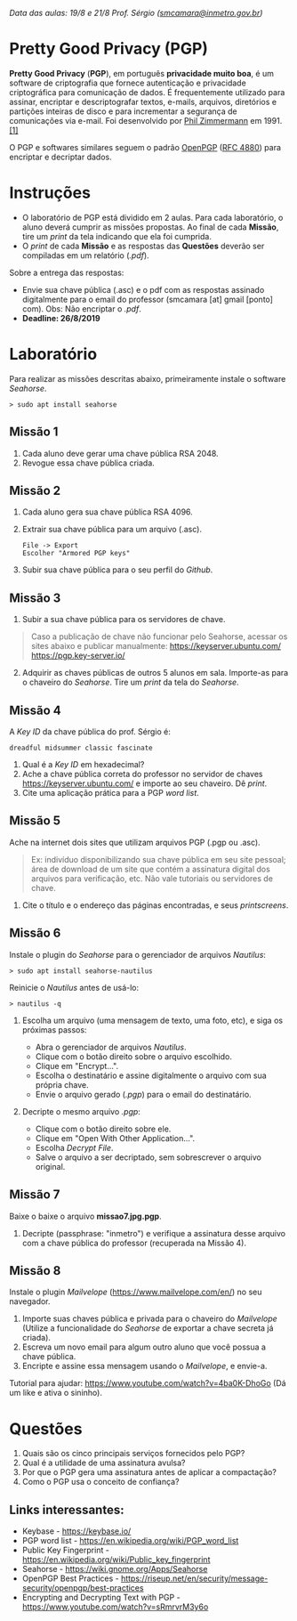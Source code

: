 *Data das aulas: 19/8 e 21/8*
*Prof. Sérgio (smcamara@inmetro.gov.br)*


# Pretty Good Privacy (PGP)
**Pretty Good Privacy** (**PGP**), em português **privacidade muito boa**, é um software de criptografia que fornece autenticação e privacidade criptográfica para comunicação de dados. É frequentemente utilizado para assinar, encriptar e descriptografar textos, e-mails, arquivos, diretórios e partições inteiras de disco e para incrementar a segurança de comunicações via e-mail. Foi desenvolvido por [Phil Zimmermann](https://pt.wikipedia.org/wiki/Phil_Zimmermann "Phil Zimmermann") em 1991.[[1]](https://pt.wikipedia.org/wiki/Pretty_Good_Privacy)

O PGP e softwares similares seguem o padrão [OpenPGP](https://pt.wikipedia.org/wiki/OpenPGP "OpenPGP") ([RFC 4880](https://tools.ietf.org/html/rfc4880)) para encriptar e decriptar dados.

# Instruções

- O laboratório de PGP está dividido em 2 aulas. Para cada laboratório, o aluno deverá cumprir as missões propostas. Ao final de cada **Missão**, tire um *print* da tela indicando que ela foi cumprida.
- O *print* de cada **Missão** e as respostas das **Questões** deverão ser compiladas em um relatório (*.pdf*).

Sobre a entrega das respostas:
- Envie sua chave pública (.asc) e o pdf com as respostas assinado digitalmente para o email do professor (smcamara [at] gmail [ponto] com). Obs: Não encriptar o *.pdf*.
- **Deadline: 26/8/2019**

# Laboratório


Para realizar as missões descritas abaixo, primeiramente instale o software *Seahorse*.

    > sudo apt install seahorse



## Missão 1

 1. Cada aluno deve gerar uma chave pública RSA 2048.     
 2. Revogue essa chave pública criada.

## Missão 2

 1. Cada aluno gera sua chave pública RSA 4096.
    
    
 2. Extrair sua chave pública para um arquivo (.asc).
   
        File -> Export
        Escolher "Armored PGP keys"
    
3. Subir sua chave pública para o seu perfil do *Github*.

## Missão 3
1. Subir a sua chave pública para os servidores de chave.
>Caso a publicação de chave não funcionar pelo Seahorse, acessar os sites abaixo e publicar manualmente:
https://keyserver.ubuntu.com/
https://pgp.key-server.io/

2. Adquirir as chaves públicas de outros 5 alunos em sala. Importe-as para o chaveiro do *Seahorse*. Tire um *print* da tela do *Seahorse*.


## Missão 4
A *Key ID* da chave pública do prof. Sérgio é:

    dreadful midsummer classic fascinate



1. Qual é a *Key ID* em hexadecimal?
2. Ache a chave pública correta do professor no servidor de chaves https://keyserver.ubuntu.com/ e importe ao seu chaveiro. Dê *print*.
3. Cite uma aplicação prática para a PGP *word list*.

## Missão 5
Ache na internet dois sites que utilizam arquivos PGP (.pgp ou .asc).
>Ex: indivíduo disponibilizando sua chave pública em seu site pessoal; área de download de um site que contém a assinatura digital dos arquivos para verificação, etc.
> Não vale tutoriais ou servidores de chave.

1. Cite o título e o endereço das páginas encontradas, e seus *printscreens*.



## Missão 6
Instale o plugin do *Seahorse* para o gerenciador de arquivos *Nautilus*:

    > sudo apt install seahorse-nautilus

Reinicie o *Nautilus* antes de usá-lo:

    > nautilus -q

1. Escolha um arquivo (uma mensagem de texto, uma foto, etc), e siga os próximas passos:

     - Abra o gerenciador de arquivos *Nautilus*.
     - Clique com o botão direito sobre o arquivo escolhido.
    - Clique em "Encrypt...".
    - Escolha o destinatário e assine digitalmente o arquivo com sua própria chave.
    - Envie o arquivo gerado (*.pgp*) para o email do destinatário.

2. Decripte o mesmo arquivo *.pgp*:

    - Clique com o botão direito sobre ele.
    - Clique em "Open With Other Application...".
    - Escolha *Decrypt File*.
    - Salve o arquivo a ser decriptado, sem sobrescrever o arquivo original.

## Missão 7
Baixe o baixe o arquivo **missao7.jpg.pgp**.
1. Decripte (passphrase: "inmetro") e verifique a assinatura desse arquivo com a chave pública do professor (recuperada na Missão 4).

## Missão 8
Instale o plugin *Mailvelope* (https://www.mailvelope.com/en/) no seu navegador.
1. Importe suas chaves pública e privada para o chaveiro do *Mailvelope* (Utilize a funcionalidade do *Seahorse* de exportar a chave secreta já criada).
2. Escreva um novo email para algum outro aluno que você possua a chave pública.
3. Encripte e assine essa mensagem usando o *Mailvelope*, e envie-a.


Tutorial para ajudar: https://www.youtube.com/watch?v=4ba0K-DhoGo  (Dá um like e ativa o sininho).

# Questões

 1. Quais são os cinco principais serviços fornecidos pelo PGP? 
 2. Qual é a utilidade de uma assinatura avulsa? 
 3. Por que o PGP gera uma assinatura antes de aplicar a compactação? 
 4. Como o PGP usa o conceito de confiança?


## Links interessantes:

 - Keybase - https://keybase.io/ 
 - PGP word list - https://en.wikipedia.org/wiki/PGP_word_list 
 - Public Key Fingerprint - https://en.wikipedia.org/wiki/Public_key_fingerprint 
  - Seahorse -   https://wiki.gnome.org/Apps/Seahorse 
   - OpenPGP Best Practices - https://riseup.net/en/security/message-security/openpgp/best-practices
   -  Encrypting and Decrypting Text with PGP - https://www.youtube.com/watch?v=sRmrvrM3y6o

